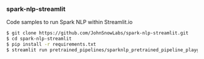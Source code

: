 ### spark-nlp-streamlit

Code samples to run Spark NLP within Streamlit.io

```bash
$ git clone https://github.com/JohnSnowLabs/spark-nlp-streamlit.git
$ cd spark-nlp-streamlit
$ pip install -r requirements.txt
$ streamlit run pretrained_pipelines/sparknlp_pretrained_pipeline_playground.py
```
